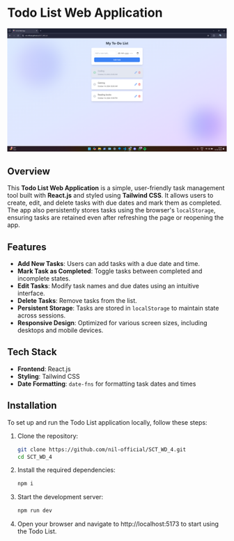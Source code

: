# Todo List Web Application

![Todo List Screenshot](./public/screenshot.png)

## Overview

This **Todo List Web Application** is a simple, user-friendly task management tool built with **React.js** and styled using **Tailwind CSS**. It allows users to create, edit, and delete tasks with due dates and mark them as completed. The app also persistently stores tasks using the browser's `localStorage`, ensuring tasks are retained even after refreshing the page or reopening the app.

## Features

- **Add New Tasks**: Users can add tasks with a due date and time.
- **Mark Task as Completed**: Toggle tasks between completed and incomplete states.
- **Edit Tasks**: Modify task names and due dates using an intuitive interface.
- **Delete Tasks**: Remove tasks from the list.
- **Persistent Storage**: Tasks are stored in `localStorage` to maintain state across sessions.
- **Responsive Design**: Optimized for various screen sizes, including desktops and mobile devices.
  
## Tech Stack

- **Frontend**: React.js
- **Styling**: Tailwind CSS
- **Date Formatting**: `date-fns` for formatting task dates and times

## Installation

To set up and run the Todo List application locally, follow these steps:

1. Clone the repository:
   ```bash
   git clone https://github.com/nil-official/SCT_WD_4.git
   cd SCT_WD_4

2. Install the required dependencies:
   ```bash
   npm i

3. Start the development server:
   ```bash
   npm run dev

4. Open your browser and navigate to http://localhost:5173 to start using the Todo List.
